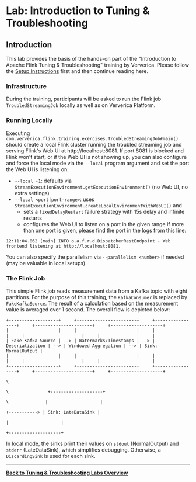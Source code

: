 # Lab: Introduction to Tuning & Troubleshooting

## Introduction

This lab provides the basis of the hands-on part of the "Introduction to Apache Flink Tuning & Troubleshooting"
training by Ververica. Please follow the [Setup Instructions](../../README.md#set-up-your-development-environment) first
and then continue reading here.

### Infrastructure

During the training, participants will be asked to run the Flink job `TroubledStreamingJob` locally as well as on
Ververica Platform.

### Running Locally

Executing `com.ververica.flink.training.exercises.TroubledStreamingJob#main()` should create a local Flink cluster
running the troubled streaming job and serving Flink's Web UI at http://localhost:8081.
If port 8081 is blocked and Flink won't start, or if the Web UI is not showing up, you can also configure and force
the local mode via the `--local` program argument and set the port the Web UI is listening on:

* `--local -1`: defaults via `StreamExecutionEnvironment.getExecutionEnvironment()` (no Web UI, no extra settings)
* `--local <port|port-range>`: uses `StreamExecutionEnvironment.createLocalEnvironmentWithWebUI()` and
  - sets a `fixedDelayRestart` failure strategy with 15s delay and infinite restarts
  - configures the Web UI to listen on a port in the given range
    If more than one port is given, please find the port in the logs from this line:
```
12:11:04.062 [main] INFO o.a.f.r.d.DispatcherRestEndpoint - Web frontend listening at http://localhost:8081.
```

You can also specify the parallelism via `--parallelism <number>` if needed (may be valuable in local setups).

### The Flink Job

This simple Flink job reads measurement data from a Kafka topic with eight partitions. For the purpose of this training,
the `KafkaConsumer` is replaced by `FakeKafkaSource`. The result of a calculation based on the measurement value is
averaged over 1 second. The overall flow is depicted below:

```
+-------------------+     +-----------------------+     +-----------------+     +----------------------+     +--------------------+
|                   |     |                       |     |                 |     |                      |     |                    |
| Fake Kafka Source | --> | Watermarks/Timestamps | --> | Deserialization | --> | Windowed Aggregation | --> | Sink: NormalOutput |
|                   |     |                       |     |                 |     |                      |     |                    |
+-------------------+     +-----------------------+     +-----------------+     +----------------------+     +--------------------+
                                                                                            \
                                                                                             \               +--------------------+
                                                                                              \              |                    |
                                                                                               +-----------> | Sink: LateDataSink |
                                                                                                             |                    |
                                                                                                             +--------------------+
```

In local mode, the sinks print their values on `stdout` (NormalOutput) and `stderr` (LateDataSink), which simplifies debugging.
Otherwise, a `DiscardingSink` is used for each sink.

-----

[**Back to Tuning & Troubleshooting Labs Overview**](../README.md)
